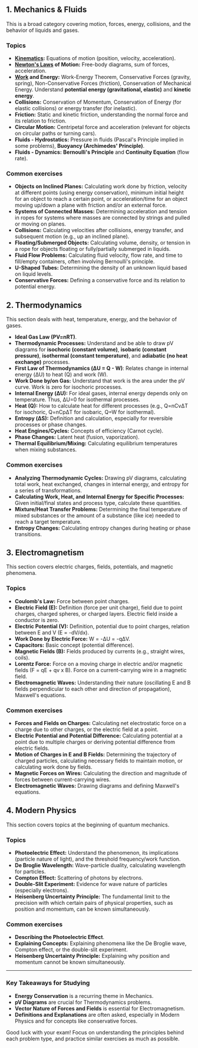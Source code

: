 ## 1. Mechanics & Fluids

This is a broad category covering motion, forces, energy, collisions, and the behavior of liquids and gases.

### Topics

- **[Kinematics](4.%20Kinematics.md):** Equations of motion (position, velocity, acceleration).
- **[Newton's Laws](5.%20Newton's%20laws.md) of Motion:** Free-body diagrams, sum of forces, acceleration.
- **[Work](6.%20Work.md) and Energy:** Work-Energy Theorem, Conservative Forces (gravity, spring), Non-Conservative Forces (friction), Conservation of Mechanical Energy. Understand **potential energy (gravitational, elastic)** and **kinetic energy**.
- **Collisions:** Conservation of Momentum, Conservation of Energy (for elastic collisions) or energy transfer (for inelastic).
- **Friction:** Static and kinetic friction, understanding the normal force and its relation to friction.
- **Circular Motion:** Centripetal force and acceleration (relevant for objects on circular paths or turning cars).
- **Fluids - Hydrostatics:** Pressure in fluids (Pascal's Principle implied in some problems), **Buoyancy (Archimedes' Principle)**.
- **Fluids - Dynamics:** **Bernoulli's Principle** and **Continuity Equation** (flow rate).

### Common exercises

- **Objects on Inclined Planes:** Calculating work done by friction, velocity at different points (using energy conservation), minimum initial height for an object to reach a certain point, or acceleration/time for an object moving up/down a plane with friction and/or an external force.
- **Systems of Connected Masses:** Determining acceleration and tension in ropes for systems where masses are connected by strings and pulled or moving on planes.
- **Collisions:** Calculating velocities after collisions, energy transfer, and subsequent motion (e.g., up an inclined plane).
- **Floating/Submerged Objects:** Calculating volume, density, or tension in a rope for objects floating or fully/partially submerged in liquids.
- **Fluid Flow Problems:** Calculating fluid velocity, flow rate, and time to fill/empty containers, often involving Bernoulli's principle.
- **U-Shaped Tubes:** Determining the density of an unknown liquid based on liquid levels.
- **Conservative Forces:** Defining a conservative force and its relation to potential energy.

## 2. Thermodynamics

This section deals with heat, temperature, energy, and the behavior of gases.

- **Ideal Gas Law (PV=nRT)**.
- **Thermodynamic Processes:** Understand and be able to draw pV diagrams for **isochoric (constant volume)**, **isobaric (constant pressure)**, **isothermal (constant temperature)**, and **adiabatic (no heat exchange)** processes.
- **First Law of Thermodynamics (ΔU = Q - W)**: Relates change in internal energy (ΔU) to heat (Q) and work (W).
- **Work Done by/on Gas:** Understand that work is the area under the pV curve. Work is zero for isochoric processes.
- **Internal Energy (ΔU):** For ideal gases, internal energy depends only on temperature. Thus, ΔU=0 for isothermal processes.
- **Heat (Q):** How to calculate heat for different processes (e.g., Q=nCvΔT for isochoric, Q=nCpΔT for isobaric, Q=W for isothermal).
- **Entropy (ΔS):** Definition and calculation, especially for reversible processes or phase changes.
- **Heat Engines/Cycles:** Concepts of efficiency (Carnot cycle).
- **Phase Changes:** Latent heat (fusion, vaporization).
- **Thermal Equilibrium/Mixing:** Calculating equilibrium temperatures when mixing substances.

### Common exercises

- **Analyzing Thermodynamic Cycles:** Drawing pV diagrams, calculating total work, heat exchanged, changes in internal energy, and entropy for a series of transformations.
- **Calculating Work, Heat, and Internal Energy for Specific Processes:** Given initial/final states and process type, calculate these quantities.
- **Mixture/Heat Transfer Problems:** Determining the final temperature of mixed substances or the amount of a substance (like ice) needed to reach a target temperature.
- **Entropy Changes:** Calculating entropy changes during heating or phase transitions.

## 3. Electromagnetism

This section covers electric charges, fields, potentials, and magnetic phenomena.

### Topics

- **Coulomb's Law:** Force between point charges.
- **Electric Field (E):** Definition (force per unit charge), field due to point charges, charged spheres, or charged layers. Electric field inside a conductor is zero.
- **Electric Potential (V):** Definition, potential due to point charges, relation between E and V (E = -dV/dx).
- **Work Done by Electric Force:** W = -ΔU = -qΔV.
- **Capacitors:** Basic concept (potential difference).
- **Magnetic Fields (B):** Fields produced by currents (e.g., straight wires, coils).
- **Lorentz Force:** Force on a moving charge in electric and/or magnetic fields (F = qE + qv x B). Force on a current-carrying wire in a magnetic field.
- **Electromagnetic Waves:** Understanding their nature (oscillating E and B fields perpendicular to each other and direction of propagation), Maxwell's equations.

### Common exercises

- **Forces and Fields on Charges:** Calculating net electrostatic force on a charge due to other charges, or the electric field at a point.
- **Electric Potential and Potential Difference:** Calculating potential at a point due to multiple charges or deriving potential difference from electric fields.
- **Motion of Charges in E and B Fields:** Determining the trajectory of charged particles, calculating necessary fields to maintain motion, or calculating work done by fields.
- **Magnetic Forces on Wires:** Calculating the direction and magnitude of forces between current-carrying wires.
- **Electromagnetic Waves:** Drawing diagrams and defining Maxwell's equations.

## 4. Modern Physics

This section covers topics at the beginning of quantum mechanics.

### Topics

- **Photoelectric Effect:** Understand the phenomenon, its implications (particle nature of light), and the threshold frequency/work function.
- **De Broglie Wavelength:** Wave-particle duality, calculating wavelength for particles.
- **Compton Effect:** Scattering of photons by electrons.
- **Double-Slit Experiment:** Evidence for wave nature of particles (especially electrons).
- **Heisenberg Uncertainty Principle:** The fundamental limit to the precision with which certain pairs of physical properties, such as position and momentum, can be known simultaneously.

### Common exercises

- **Describing the Photoelectric Effect**.
- **Explaining Concepts:** Explaining phenomena like the De Broglie wave, Compton effect, or the double-slit experiment.
- **Heisenberg Uncertainty Principle:** Explaining why position and momentum cannot be known simultaneously.

---

### Key Takeaways for Studying

- **Energy Conservation** is a recurring theme in Mechanics.
- **pV Diagrams** are crucial for Thermodynamics problems.
- **Vector Nature of Forces and Fields** is essential for Electromagnetism.
- **Definitions and Explanations** are often asked, especially in Modern Physics and for concepts like conservative forces.

Good luck with your exam! Focus on understanding the principles behind each problem type, and practice similar exercises as much as possible.